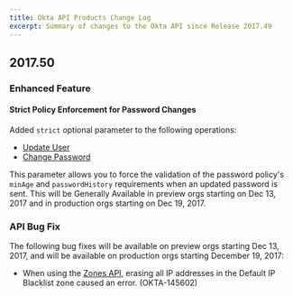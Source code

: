```yaml
---
title: Okta API Products Change Log
excerpt: Summary of changes to the Okta API since Release 2017.49
---
```


## 2017.50

### Enhanced Feature

#### Strict Policy Enforcement for Password Changes

Added `strict` optional parameter to the following operations:

* [Update User](https://developer.okta.com/docs/api/resources/users/#update-user)
* [Change Password](https://developer.okta.com/docs/api/resources/users/#change-password)

This parameter allows you to force the validation of the password policy's `minAge` and `passwordHistory` requirements when an updated password is sent. This will be Generally Available in preview orgs starting on Dec 13, 2017 and in production orgs starting on Dec 19, 2017.
<!-- OKTA-148151 -->

### API Bug Fix

The following bug fixes will be available on preview orgs starting Dec 13, 2017, and will be available on production orgs starting December 19, 2017:

* When using the [Zones API](https://developer.okta.com/docs/api/resources/zones/#update-an-ip-zone), erasing all IP addresses in the Default IP Blacklist zone caused an error. (OKTA-145602)
